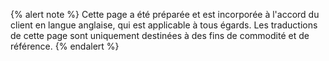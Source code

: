 {% alert note %}
Cette page a été préparée et est incorporée à l'accord du client en langue anglaise, qui est applicable à tous égards. Les traductions de cette page sont uniquement destinées à des fins de commodité et de référence.
{% endalert %}